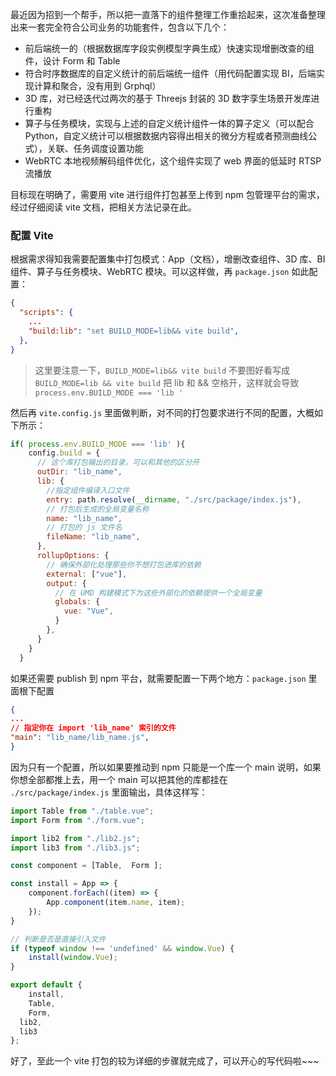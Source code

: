 <!-- 1683514198710 -->
<!-- vite 打包说明 -->
<!-- vite 打包说明 的前言 -->
<!--  -->
<!-- Tech -->

最近因为招到一个帮手，所以把一直落下的组件整理工作重拾起来，这次准备整理出来一套完全符合公司业务的功能套件，包含以下几个：

* 前后端统一的（根据数据库字段实例模型字典生成）快速实现增删改查的组件，设计 Form 和 Table
* 符合时序数据库的自定义统计的前后端统一组件（用代码配置实现 BI，后端实现计算和聚合，没有用到 Grphql）
* 3D 库，对已经迭代过两次的基于 Threejs 封装的 3D 数字孪生场景开发库进行重构
* 算子与任务模块，实现与上述的自定义统计组件一体的算子定义（可以配合 Python，自定义统计可以根据数据内容得出相关的微分方程或者预测曲线公式），关联、任务调度设置功能
* WebRTC 本地视频解码组件优化，这个组件实现了 web 界面的低延时 RTSP 流播放

目标现在明确了，需要用 vite 进行组件打包甚至上传到 npm 包管理平台的需求，经过仔细阅读 vite 文档，把相关方法记录在此。


### 配置 Vite

根据需求得知我需要配置集中打包模式：App（文档），增删改查组件、3D 库、BI 组件、算子与任务模块、WebRTC 模块。可以这样做，再 `package.json` 如此配置：
```json
{
  "scripts": {
    ...
    "build:lib": "set BUILD_MODE=lib&& vite build",
  },
}
```

> 这里要注意一下，`BUILD_MODE=lib&& vite build` 不要图好看写成 `BUILD_MODE=lib && vite build` 把 lib 和 && 空格开，这样就会导致 `process.env.BUILD_MODE === 'lib '`

然后再 `vite.config.js` 里面做判断，对不同的打包要求进行不同的配置，大概如下所示：

```js
if( process.env.BUILD_MODE === 'lib' ){
    config.build = {
      // 这个库打包输出的目录，可以和其他的区分开
      outDir: "lib_name", 
      lib: {
        //指定组件编译入口文件
        entry: path.resolve(__dirname, "./src/package/index.js"),
        // 打包后生成的全局变量名称 
        name: "lib_name",   
        // 打包的 js 文件名
        fileName: "lib_name",  
      },
      rollupOptions: {
        // 确保外部化处理那些你不想打包进库的依赖
        external: ["vue"],
        output: {
          // 在 UMD 构建模式下为这些外部化的依赖提供一个全局变量
          globals: {
            vue: "Vue",
          }
        },
      }
    }
  }
```

如果还需要 publish 到 npm 平台，就需要配置一下两个地方：`package.json` 里面根下配置 
```json
{
...
// 指定你在 import 'lib_name' 索引的文件
"main": "lib_name/lib_name.js",
}
```
因为只有一个配置，所以如果要推动到 npm 只能是一个库一个 main 说明，如果你想全部都推上去，用一个 main 可以把其他的库都挂在 `./src/package/index.js` 里面输出，具体这样写：

```js
import Table from "./table.vue";
import Form from "./form.vue";

import lib2 from "./lib2.js";
import lib3 from "./lib3.js";

const component = [Table,  Form ];

const install = App => {
	component.forEach((item) => {
		App.component(item.name, item);
	});
}

// 判断是否是直接引入文件
if (typeof window !== 'undefined' && window.Vue) {
	install(window.Vue);
}

export default {
	install,
	Table,
	Form,
  lib2,
  lib3
};
```

好了，至此一个 vite 打包的较为详细的步骤就完成了，可以开心的写代码啦~~~